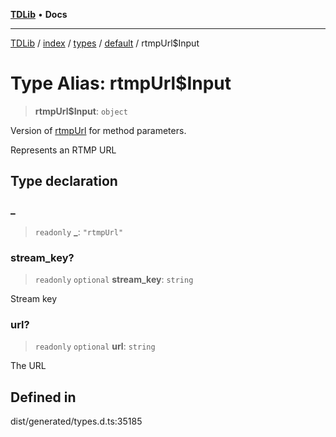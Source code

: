 [**TDLib**](../../../../../../README.md) • **Docs**

***

[TDLib](../../../../../../modules.md) / [index](../../../../../README.md) / [types](../../../README.md) / [default](../README.md) / rtmpUrl$Input

# Type Alias: rtmpUrl$Input

> **rtmpUrl$Input**: `object`

Version of [rtmpUrl](rtmpUrl-1.md) for method parameters.

Represents an RTMP URL

## Type declaration

### \_

> `readonly` **\_**: `"rtmpUrl"`

### stream\_key?

> `readonly` `optional` **stream\_key**: `string`

Stream key

### url?

> `readonly` `optional` **url**: `string`

The URL

## Defined in

dist/generated/types.d.ts:35185

